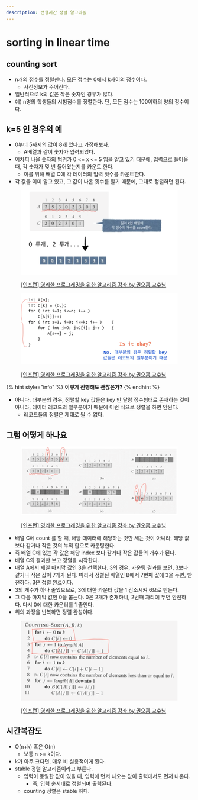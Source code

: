 ```yaml
---
description: 선형시간 정렬 알고리즘
---
```


# sorting in linear time

## counting sort

* n개의 정수를 정렬한다. 모든 정수는 0에서 k사이의 정수이다.&#x20;
  * 사전정보가 주어진다.&#x20;
* 일반적으로 k의 값은 작은 숫자인 경우가 많다.&#x20;
* 예) n명의 학생들의 시험점수를 정렬한다. 단, 모든 점수는 100이하의 양의 정수이다.&#x20;

## k=5 인 경우의 예&#x20;

* 0부터 5까지의 값이 8개 있다고 가정해보자.&#x20;
  * A배열과 같이 숫자가 입력되었다.&#x20;
* 어차피 나올 숫자의 범위가 0 <= x <= 5 임을 알고 있기 때문에, 입력으로 들어올 때, 각 숫자가 몇 번 들어왔는지를 카운트 한다.&#x20;
  * 이를 위해 배열 C에 각 데이터의 입력 횟수를 카운트한다.&#x20;
* 각 값을 이미 알고 있고, 그 값이 나온 횟수를 알기 때문에, 그대로 정렬하면 된다.&#x20;

<figure><img src="../../../.gitbook/assets/image (26) (1).png" alt=""><figcaption><p><a href="https://www.inflearn.com/course/%EC%95%8C%EA%B3%A0%EB%A6%AC%EC%A6%98-%EA%B0%95%EC%A2%8C">[인프런] 영리한 프로그래밍을 위한 알고리즘 강좌 by 권오흠 교수님</a></p></figcaption></figure>

<figure><img src="../../../.gitbook/assets/image (39).png" alt=""><figcaption><p><a href="https://www.inflearn.com/course/%EC%95%8C%EA%B3%A0%EB%A6%AC%EC%A6%98-%EA%B0%95%EC%A2%8C">[인프런] 영리한 프로그래밍을 위한 알고리즘 강좌 by 권오흠 교수님</a></p></figcaption></figure>

{% hint style="info" %}
**이렇게 진행해도 괜찮은가?**&#x20;
{% endhint %}

* 아니다. 대부분의 경우, 정렬할 key 값들은 key 만 달랑 정수형태로 존재하는 것이 아니라, 데이터 레코드의 일부분이기 때문에 이런 식으로 정렬을 하면 안된다.&#x20;
  * 레코드들의 정렬은 제대로 될 수 없다.&#x20;

## 그럼 어떻게 하나요

<figure><img src="../../../.gitbook/assets/image (25) (1).png" alt=""><figcaption><p><a href="https://www.inflearn.com/course/%EC%95%8C%EA%B3%A0%EB%A6%AC%EC%A6%98-%EA%B0%95%EC%A2%8C">[인프런] 영리한 프로그래밍을 위한 알고리즘 강좌 by 권오흠 교수님</a></p></figcaption></figure>

* 배열 C에 count 를 할 때, 해당 데이터에 해당하는 것만 세는 것이 아니라, 해당 값보다 같거나 작은 것의 누적 합으로 카운팅한다.&#x20;
* 즉 배열 C에 있는 각 값은 해당 index 보다 같거나 작은 값들의 개수가 된다.
* 배열 C의 결과만 보고 정렬을 시작한다.&#x20;
* 배열 A에서 제일 마지막 값인 3을 선택한다. 3의 경우, 카운팅 결과를 보면, 3보다 같거나 작은 값이 7개가 된다. 따라서 정렬된 배열인 B에서 7번째 값에 3을 두면, 안전하다. 3은 정렬 완료이다.&#x20;
* 3의 개수가 하나 줄었으므로, 3에 대한 카운터 값을 1 감소시켜 6으로 만든다.&#x20;
* 그 다음 마지막 값인 0을 뽑는다. 0은 2개가 존재하니, 2번째 자리에 두면 안전하다. 다시 0에 대한 카운터를 1 줄인다.&#x20;
* 위의 과정을 반복하면 정렬 완성이다.&#x20;

<figure><img src="../../../.gitbook/assets/image (16) (2).png" alt=""><figcaption><p><a href="https://www.inflearn.com/course/%EC%95%8C%EA%B3%A0%EB%A6%AC%EC%A6%98-%EA%B0%95%EC%A2%8C">[인프런] 영리한 프로그래밍을 위한 알고리즘 강좌 by 권오흠 교수님</a></p></figcaption></figure>

## 시간복잡도&#x20;

* O(n+k) 혹은 O(n)
  * 보통 n >= k이다.&#x20;
* k가 아주 크다면, 매우 비 실용적이게 된다.&#x20;
* stable 정렬 알고리즘이라고 부른다.&#x20;
  * 입력이 동일한 값이 있을 때, 입력에 먼저 나오는 값이 출력에서도 먼저 나온다.&#x20;
    * 즉, 입력 순서대로 정렬되며 출력된다.&#x20;
  * counting 정렬은 stable 하다.&#x20;

